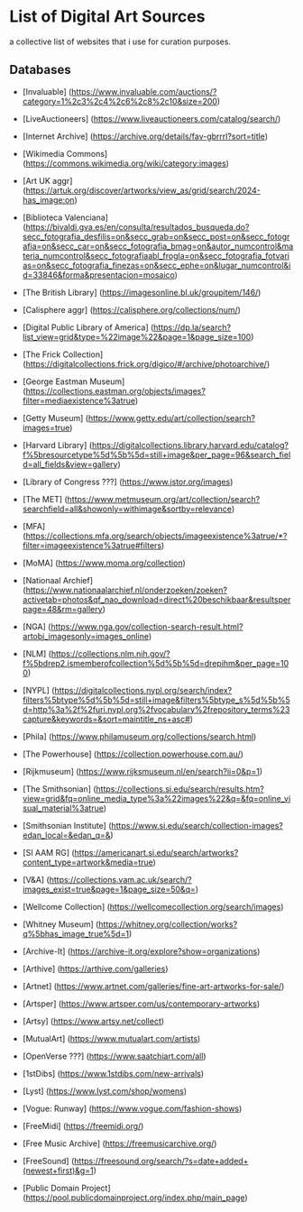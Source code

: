 # List of Digital Art Sources

a collective list of websites that i use for curation purposes.

## Databases

-   [Invaluable] (https://www.invaluable.com/auctions/?category=1%2c3%2c4%2c6%2c8%2c10&size=200)
-   [LiveAuctioneers] (https://www.liveauctioneers.com/catalog/search/)
-   [Internet Archive] (https://archive.org/details/fav-gbrrrl?sort=title)
-   [Wikimedia Commons] (https://commons.wikimedia.org/wiki/category:images)
-   [Art UK   aggr] (https://artuk.org/discover/artworks/view_as/grid/search/2024-has_image:on)
- [Biblioteca Valenciana] (https://bivaldi.gva.es/en/consulta/resultados_busqueda.do?secc_fotografia_desfilis=on&secc_grab=on&secc_post=on&secc_fotografia=on&secc_car=on&secc_fotografia_bmag=on&autor_numcontrol&materia_numcontrol&secc_fotografiaabl_frogla=on&secc_fotografia_fotvarias=on&secc_fotografia_finezas=on&secc_ephe=on&lugar_numcontrol&id=33846&forma&presentacion=mosaico)
-   [The British Library] (https://imagesonline.bl.uk/groupitem/146/)
-   [Calisphere   aggr] (https://calisphere.org/collections/num/)
-   [Digital Public Library of America] (https://dp.la/search?list_view=grid&type=%22image%22&page=1&page_size=100)
-   [The Frick Collection] (https://digitalcollections.frick.org/digico/#/archive/photoarchive/)
-   [George Eastman Museum] (https://collections.eastman.org/objects/images?filter=mediaexistence%3atrue)
-   [Getty Museum] (https://www.getty.edu/art/collection/search?images=true)
-   [Harvard Library] (https://digitalcollections.library.harvard.edu/catalog?f%5bresourcetype%5d%5b%5d=still+image&per_page=96&search_field=all_fields&view=gallery)
-   [Library of Congress ???] (https://www.jstor.org/images)
-   [The MET] (https://www.metmuseum.org/art/collection/search?searchfield=all&showonly=withimage&sortby=relevance)
-   [MFA] (https://collections.mfa.org/search/objects/imageexistence%3atrue/*?filter=imageexistence%3atrue#filters)
- [MoMA] (https://www.moma.org/collection)
-   [Nationaal Archief] (https://www.nationaalarchief.nl/onderzoeken/zoeken?activetab=photos&qf_nao_download=direct%20beschikbaar&resultsperpage=48&rm=gallery)
-   [NGA] (https://www.nga.gov/collection-search-result.html?artobj_imagesonly=images_online)
-   [NLM] (https://collections.nlm.nih.gov/?f%5bdrep2.ismemberofcollection%5d%5b%5d=drepihm&per_page=100)
-   [NYPL] (https://digitalcollections.nypl.org/search/index?filters%5btype%5d%5b%5d=still+image&filters%5btype_s%5d%5b%5d=http%3a%2f%2furi.nypl.org%2fvocabulary%2frepository_terms%23capture&keywords=&sort=maintitle_ns+asc#)
- [Phila] (https://www.philamuseum.org/collections/search.html)
- [The Powerhouse] (https://collection.powerhouse.com.au/)
- [Rijkmuseum] (https://www.rijksmuseum.nl/en/search?ii=0&p=1)
-   [The Smithsonian] (https://collections.si.edu/search/results.htm?view=grid&fq=online_media_type%3a%22images%22&q=&fq=online_visual_material%3atrue)
- [Smithsonian Institute] (https://www.si.edu/search/collection-images?edan_local=&edan_q=&)
- [SI AAM RG] (https://americanart.si.edu/search/artworks?content_type=artwork&media=true)
- [V&A] (https://collections.vam.ac.uk/search/?images_exist=true&page=1&page_size=50&q=)
- [Wellcome Collection] (https://wellcomecollection.org/search/images)
- [Whitney Museum] (https://whitney.org/collection/works?q%5bhas_image_true%5d=1)

- [Archive-It] (https://archive-it.org/explore?show=organizations)
- [Arthive] (https://arthive.com/galleries)
- [Artnet] (https://www.artnet.com/galleries/fine-art-artworks-for-sale/)
-   [Artsper] (https://www.artsper.com/us/contemporary-artworks)
-   [Artsy] (https://www.artsy.net/collect)
-   [MutualArt] (https://www.mutualart.com/artists)
- [OpenVerse ???] (https://www.saatchiart.com/all)
- [1stDibs] (https://www.1stdibs.com/new-arrivals)
-   [Lyst] (https://www.lyst.com/shop/womens)
-   [Vogue: Runway] (https://www.vogue.com/fashion-shows)

- [FreeMidi] (https://freemidi.org/)
- [Free Music Archive] (https://freemusicarchive.org/)
- [FreeSound] (https://freesound.org/search/?s=date+added+(newest+first)&g=1)
- [Public Domain Project] (https://pool.publicdomainproject.org/index.php/main_page)